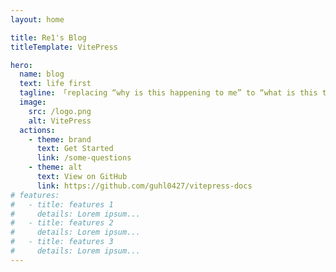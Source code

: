 ```yaml
---
layout: home

title: Re1's Blog
titleTemplate: VitePress

hero:
  name: blog
  text: life first
  tagline: 「replacing “why is this happening to me” to “what is this trying to teach me” and everything around me changed」
  image:
    src: /logo.png
    alt: VitePress
  actions:
    - theme: brand
      text: Get Started
      link: /some-questions
    - theme: alt
      text: View on GitHub
      link: https://github.com/guhl0427/vitepress-docs
# features:
#   - title: features 1
#     details: Lorem ipsum...
#   - title: features 2
#     details: Lorem ipsum...
#   - title: features 3
#     details: Lorem ipsum...
---
```

